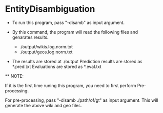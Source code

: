 EntityDisambiguation
====================

- To run this program, pass "-disamb" as input argument.
- By this command, the program will read the following files and genarates results.
    - ./output/wikis.log.norm.txt 
    - ./output/geos.log.norm.txt
    
- The results are stored at ./output
    Prediction results are stored as *.pred.txt
    Evaluations are stored as *.eval.txt


** NOTE:

If it is the first time runing this program, you need to first perform Pre-processing.

For pre-processing, pass "-disamb ./path/of/gt" as input argument.
This will generate the above wiki and geo files.
